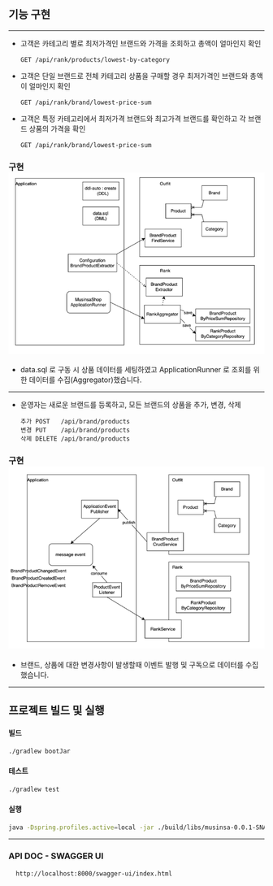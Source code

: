 
## 기능 구현

---
- 고객은 카테고리 별로 최저가격인 브랜드와 가격을 조회하고 총액이 얼마인지 확인
  ~~~
  GET /api/rank/products/lowest-by-category 
  ~~~
- 고객은 단일 브랜드로 전체 카테고리 상품을 구매할 경우 최저가격인 브랜드와 총액이 얼마인지 확인
  ~~~
  GET /api/rank/brand/lowest-price-sum
  ~~~
- 고객은 특정 카테고리에서 최저가격 브랜드와 최고가격 브랜드를 확인하고 각 브랜드 상품의 가격을 확인
  ~~~
  GET /api/rank/brand/lowest-price-sum
  ~~~
### 구현![img1.png](img2.png)
- data.sql 로 구동 시 상품 데이터를 세팅하였고 ApplicationRunner 로 조회를 위한 데이터를 수집(Aggregator)했습니다.

---

- 운영자는 새로운 브랜드를 등록하고, 모든 브랜드의 상품을 추가, 변경, 삭제  
  ~~~  
  추가 POST   /api/brand/products
  변경 PUT    /api/brand/products
  삭제 DELETE /api/brand/products
  ~~~ 
### 구현![img1.png](img1.png)
- 브랜드, 상품에 대한 변경사항이 발생할때 이벤트 발행 및 구독으로 데이터를 수집했습니다.

--- 

## 프로젝트 빌드 및 실행
#### 빌드
``` bash
./gradlew bootJar  
```

#### 테스트
``` bash
./gradlew test
```

#### 실행
``` bash
java -Dspring.profiles.active=local -jar ./build/libs/musinsa-0.0.1-SNAPSHOT.jar
```


--- 
### API DOC - SWAGGER UI 
~~~
  http://localhost:8000/swagger-ui/index.html
~~~

